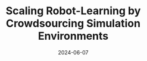 ---
title: "Scaling Robot-Learning by Crowdsourcing Simulation Environments"
collection: publications
permalink: /publication/2009-10-01-paper-title-number-1
excerpt: 'Scaling robot learning requires data collection pipelines that scale favorably with human effort to ensure a sufficient diversity and quality of expert data. In this work, we propose Scaling, Crowdsourcing and Amortizing Real-to-sim-to-real - SCAR, a pipeline for scaling up data collection and learning generalist policies where human effort scales sublinearly with the number of environments where data is collected. The key idea is to crowdsource digital twins of real-world scenes using 3D reconstruction techniques and collect large-scale data in these simulation scenes, rather than in the real-world. Data collection in simulation is initially driven by reinforcement learning bootstrapped with human demonstrations. However, as the training of a generalist policy progresses across environments, the generalization capabilities of the learned generalist policy can be used to replace human effort with model generated demonstrations. This results in a pipeline where environments are easily sourced from non-experts through 3D capture, while behavioral data is collected with continually reducing amounts of human effort. We analyze the zero-shot and few-shot scaling laws of SCAR on two real-world tasks: placing mugs/bowls/cups into a sink and placing boxes on a shelf across a diverse range of environments. We also demonstrate the capabilities of the \MethodName pipeline to finetune trained policies in a target scenario using a novel unsupervised fine-tuning technique that can improve behavior simply using 3D environments scans at test time, without requiring additional human demonstrations.'
date: 2024-06-07
venue: 'CoRL'
paperurl: 'https://openreview.net/forum?id=jPeIE8fR32'
---